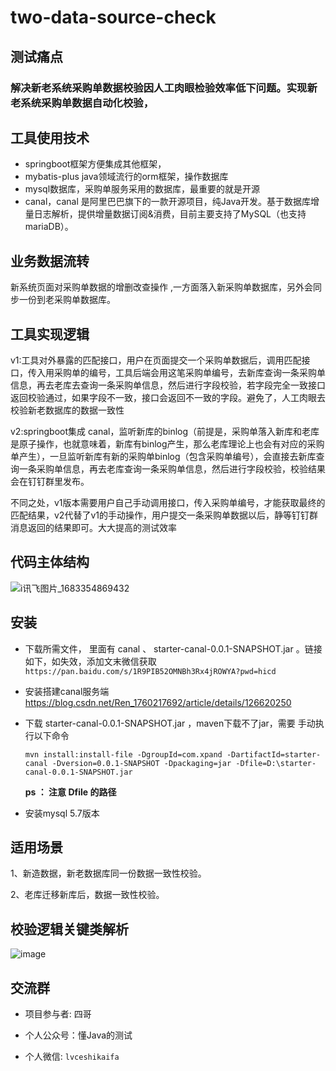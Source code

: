 # two-data-source-check



## 测试痛点

### 解决新老系统采购单数据校验因人工肉眼检验效率低下问题。实现新老系统采购单数据自动化校验，



## 工具使用技术

- springboot框架方便集成其他框架，
- mybatis-plus java领域流行的orm框架，操作数据库
- mysql数据库，采购单服务采用的数据库，最重要的就是开源
- canal，canal 是阿里巴巴旗下的一款开源项目，纯Java开发。基于数据库增量日志解析，提供增量数据订阅&消费，目前主要支持了MySQL（也支持mariaDB）。



## 业务数据流转

新系统页面对采购单数据的增删改查操作 ,一方面落入新采购单数据库，另外会同步一份到老采购单数据库。

## 工具实现逻辑

v1:工具对外暴露的匹配接口，用户在页面提交一个采购单数据后，调用匹配接口，传入用采购单的编号，工具后端会用这笔采购单编号，去新库查询一条采购单信息，再去老库去查询一条采购单信息，然后进行字段校验，若字段完全一致接口返回校验通过，如果字段不一致，接口会返回不一致的字段。避免了，人工肉眼去校验新老数据库的数据一致性

v2:springboot集成 canal，监听新库的binlog（前提是，采购单落入新库和老库是原子操作，也就意味着，新库有binlog产生，那么老库理论上也会有对应的采购单产生），一旦监听新库有新的采购单binlog（包含采购单编号），会直接去新库查询一条采购单信息，再去老库查询一条采购单信息，然后进行字段校验，校验结果会在钉钉群里发布。

不同之处，v1版本需要用户自己手动调用接口，传入采购单编号，才能获取最终的匹配结果，v2代替了v1的手动操作，用户提交一条采购单数据以后，静等钉钉群消息返回的结果即可。大大提高的测试效率

## 代码主体结构
![i讯飞图片_1683354869432](https://user-images.githubusercontent.com/51152391/236607450-405ad876-cc80-4ef4-8222-0848da4096f0.png)


## 安装

- 下载所需文件， 里面有 canal 、 starter-canal-0.0.1-SNAPSHOT.jar 。链接如下，如失效，添加文末微信获取
  `https://pan.baidu.com/s/1R9PIB52OMNBh3Rx4jROWYA?pwd=hicd `

- 安装搭建canal服务端 https://blog.csdn.net/Ren_1760217692/article/details/126620250 

- 下载 starter-canal-0.0.1-SNAPSHOT.jar ，maven下载不了jar，需要 手动执行以下命令

  `mvn install:install-file -DgroupId=com.xpand -DartifactId=starter-canal -Dversion=0.0.1-SNAPSHOT -Dpackaging=jar -Dfile=D:\starter-canal-0.0.1-SNAPSHOT.jar`

  **ps ： 注意 Dfile 的路径** 

- 安装mysql 5.7版本

   

## 适用场景

1、新造数据，新老数据库同一份数据一致性校验。

2、老库迁移新库后，数据一致性校验。

## 校验逻辑关键类解析

![image](https://user-images.githubusercontent.com/51152391/236608811-de7d9d68-50ff-4cdd-86f1-e6982ed01fc9.png)




## 交流群

- 项目参与者: 四哥

- 个人公众号：懂Java的测试

- 个人微信: `lvceshikaifa`

  

